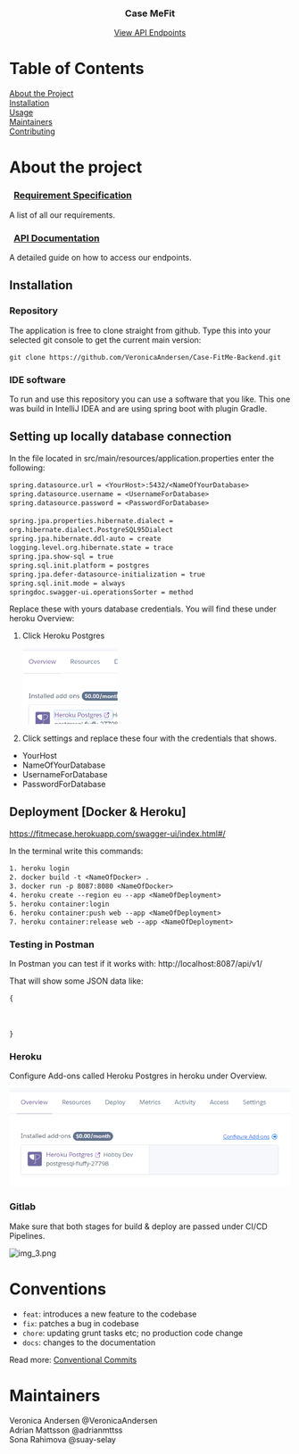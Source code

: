 <div id="top"></div>

<div align="center">
<h3 align="center">Case MeFit</h3>
  <p><a href="https://fitmecase.herokuapp.com/swagger-ui/index.html#/">View API Endpoints</a>
  </p>
</div>

<!-- TABLE OF CONTENTS -->
# Table of Contents
[About the Project](-about-the-project)  
[Installation](-install)  
[Usage](-usage)  
[Maintainers](-maintainers)  
[Contributing](-contributing)


<!-- ABOUT THE PROJECT -->
# About the project
<h3>&nbsp; <a href="https://github.com/VeronicaAndersen/Case-FitMe-Backend/wiki">Requirement Specification</a></h3>
A list of all our requirements.

<h3>&nbsp; <a href=".........">API Documentation</a></h3>
A detailed guide on how to access our endpoints.


<!-- INSTALL -->
## Installation

### Repository

The application is free to clone straight from github. Type this into your selected git console to get the current main
version:

```
git clone https://github.com/VeronicaAndersen/Case-FitMe-Backend.git
```

### IDE software

To run and use this repository you can use a software that you like. This one was build in IntelliJ IDEA and are using
spring boot with plugin Gradle.

## Setting up locally database connection

In the file located in src/main/resources/application.properties enter the following:

```
spring.datasource.url = <YourHost>:5432/<NameOfYourDatabase>
spring.datasource.username = <UsernameForDatabase>
spring.datasource.password = <PasswordForDatabase>

spring.jpa.properties.hibernate.dialect = org.hibernate.dialect.PostgreSQL95Dialect
spring.jpa.hibernate.ddl-auto = create
logging.level.org.hibernate.state = trace
spring.jpa.show-sql = true
spring.sql.init.platform = postgres
spring.jpa.defer-datasource-initialization = true
spring.sql.init.mode = always
springdoc.swagger-ui.operationsSorter = method
```

Replace these with yours database credentials. You will find these under heroku Overview:
1. Click Heroku Postgres

    <img alt="img_2.png" src="img_1.png" width="170px"/>
2. Click settings and replace these four with the credentials that shows.
- YourHost
- NameOfYourDatabase
- UsernameForDatabase
- PasswordForDatabase

## Deployment [Docker & Heroku]

https://fitmecase.herokuapp.com/swagger-ui/index.html#/

In the terminal write this commands:
```
1. heroku login
2. docker build -t <NameOfDocker> .    
3. docker run -p 8087:8080 <NameOfDocker>    
4. heroku create --region eu --app <NameOfDeployment>
5. heroku container:login    
6. heroku container:push web --app <NameOfDeployment>   
7. heroku container:release web --app <NameOfDeployment>    
```

### Testing in Postman

In Postman you can test if it works with:
http://localhost:8087/api/v1/

That will show some JSON data like:

```
{
        
        
        
}
```

### Heroku

Configure Add-ons called Heroku Postgres in heroku under Overview.

<img alt="img.png" src="img.png" title="Add-ons"/>

### Gitlab

Make sure that both stages for build & deploy are passed under CI/CD Pipelines.

![img_3.png](img_3.png)


<!-- CONVENTIONS -->
# Conventions
- `feat`: introduces a new feature to the codebase
- `fix`: patches a bug in codebase
- `chore`: updating grunt tasks etc; no production code change
- `docs`: changes to the documentation

Read more: [Conventional Commits](https://www.conventionalcommits.org/en/v1.0.0/) 


<!-- MAINTAINERS -->
# Maintainers
Veronica Andersen @VeronicaAndersen <br/>
Adrian Mattsson @adrianmttss <br/>
Sona Rahimova @suay-selay
